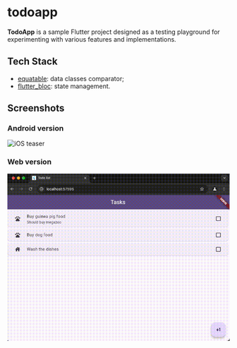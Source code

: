 # todoapp

**TodoApp** is a sample Flutter project designed as a testing playground for experimenting with various features and implementations.

## Tech Stack

- [equatable](https://pub.dev/packages/equatable): data classes comparator;
- [flutter_bloc](https://pub.dev/packages/flutter_bloc): state management.

## Screenshots

### Android version

![iOS teaser](/img/android-todoapp.gif)

### Web version

![iOS teaser](/img/web-todoapp.gif)
